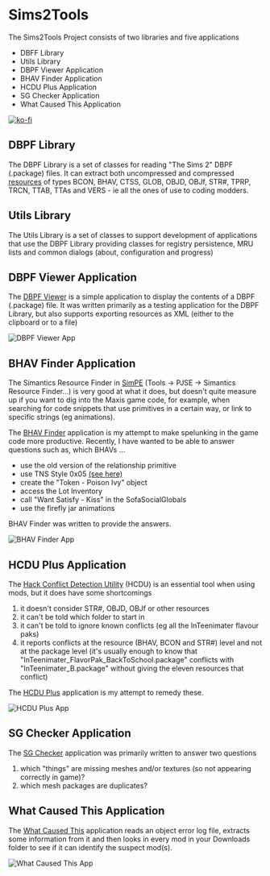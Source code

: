 # Sims2Tools
The Sims2Tools Project consists of two libraries and five applications
* DBFF Library
* Utils Library
* DBPF Viewer Application
* BHAV Finder Application
* HCDU Plus Application
* SG Checker Application
* What Caused This Application

[![ko-fi](https://ko-fi.com/img/githubbutton_sm.svg)](https://ko-fi.com/X7X3K42D3)

## DBPF Library
The DBPF Library is a set of classes for reading "The Sims 2" DBPF (.package) files.  It can extract both uncompressed and compressed [resources](https://modthesims.info/wiki.php?title=List_of_Sims_2_Formats_by_Name) of types BCON, BHAV, CTSS, GLOB, OBJD, OBJf, STR#, TPRP, TRCN, TTAB, TTAs and VERS - ie all the ones of use to coding modders.

## Utils Library
The Utils Library is a set of classes to support development of applications that use the DBPF Library providing classes for registry persistence, MRU lists and common dialogs (about, configuration and progress)

## DBPF Viewer Application
The [DBPF Viewer](https://www.picknmixmods.com/Sims2/Notes/DbpfViewer/DbpfViewer.html) is a simple application to display the contents of a DBPF (.package) file.  It was written primarily as a testing application for the DBPF Library, but also supports exporting resources as XML (either to the clipboard or to a file)

![DBPF Viewer App](https://www.picknmixmods.com/Sims2/Notes/DbpfViewer/DbpfViewer01.jpg)

## BHAV Finder Application
The Simantics Resource Finder in [SimPE](https://modthesims.info/showthread.php?t=630456) (Tools -> PJSE -> Simantics Resource Finder...) is very good at what it does, but doesn't quite measure up if you want to dig into the Maxis game code, for example, when searching for code snippets that use primitives in a certain way, or link to specific strings (eg animations).

The [BHAV Finder](https://www.picknmixmods.com/Sims2/Notes/BhavFinder/BhavFinder.html) application is my attempt to make spelunking in the game code more productive.  Recently, I have wanted to be able to answer questions such as, which BHAVs ...
* use the old version of the relationship primitive
* use TNS Style 0x05 [(see here)](https://www.picknmixmods.com/Sims2/Notes/TnsStyle5/TnsStyle5.html)
* create the "Token - Poison Ivy" object
* access the Lot Inventory
* call "Want Satisfy - Kiss" in the SofaSocialGlobals
* use the firefly jar animations

BHAV Finder was written to provide the answers.

![BHAV Finder App](https://www.picknmixmods.com/Sims2/Notes/BhavFinder/Answer3_1.jpg)

## HCDU Plus Application
The [Hack Conflict Detection Utility](http://www.leefish.nl/mybb/showthread.php?tid=2063) (HCDU) is an essential tool when using mods, but it does have some shortcomings
1. it doesn't consider STR#, OBJD, OBJf or other resources
1. it can't be told which folder to start in
1. it can't be told to ignore known conflicts (eg all the InTeenimater flavour paks)
1. it reports conflicts at the resource (BHAV, BCON and STR#) level and not at the package level (it's usually enough to know that "InTeenimater_FlavorPak_BackToSchool.package" conflicts with "InTeenimater_B.package" without giving the eleven resources that conflict)
	  
The [HCDU Plus](https://www.picknmixmods.com/Sims2/Notes/HcduPlus/HcduPlus.html) application is my attempt to remedy these.

![HCDU Plus App](https://www.picknmixmods.com/Sims2/Notes/HcduPlus/HcduPlus01.jpg)

## SG Checker Application
The [SG Checker](https://www.picknmixmods.com/Sims2/Notes/SgChecker/SgChecker.html) application was primarily written to answer two questions
1. which "things" are missing meshes and/or textures (so not appearing correctly in game)?
1. which mesh packages are duplicates?

## What Caused This Application
The [What Caused This](https://www.picknmixmods.com/Sims2/Notes/WhatCausedThis/WhatCausedThis.html) application reads an object error log file, extracts some information from it and then looks in every mod in your Downloads folder to see if it can identify the suspect mod(s).

![What Caused This App](https://www.picknmixmods.com/Sims2/Notes/WhatCausedThis/WhatCausedThis07.jpg)
